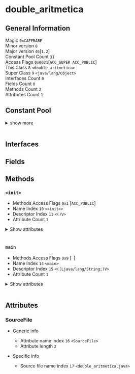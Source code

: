 # **double_aritmetica**

## **General Information**
Magic `0xCAFEBABE`  
Minor version `0`  
Major version `46`[`1.2`]  
Constant Pool Count `31`  
Access Flags `0x0021`[` ACC_SUPER ACC_PUBLIC `]  
This Class `8` `<double_aritmetica>`  
Super Class `9` `<java/lang/Object>`  
Interfaces Count `0`  
Fields Count `0`  
Methods Count `2`  
Attributes Count `1`

## **Constant Pool**  

<details>
<summary>show more</summary>  
<hr>

### [1] *CONSTANT_Methodref_info*
- Class Index `9`
- Name And Type Index `18`

### [2] *CONSTANT_Double_info*
- High Bytes `0x40588f5c`
- Low Bytes `0x28f5c28f`
- Double `98.24`

### [3] *Number continuation*

### [4] *CONSTANT_Double_info*
- High Bytes `0x4060dbd7`
- Low Bytes `0xa3d70a4`
- Double `134.87`

### [5] *Number continuation*

### [6] *CONSTANT_Fieldref_info*
- Class Index `19`
- Class Name `<java/lang/System>`
- Name And Type Index `20`
- Name And Type `<out:Ljava/io/PrintStream;>`

### [7] *CONSTANT_Methodref_info*
- Class Index `21`
- Name And Type Index `22`

### [8] *CONSTANT_Class_info*
- Name Index `23`
- Class Name `<double_aritmetica>`

### [9] *CONSTANT_Class_info*
- Name Index `24`
- Class Name `<java/lang/Object>`

### [10] *CONSTANT_Utf8_info*
- Length `6`
- Bytes [ `<init>`]

### [11] *CONSTANT_Utf8_info*
- Length `3`
- Bytes [ `()V`]

### [12] *CONSTANT_Utf8_info*
- Length `4`
- Bytes [ `Code`]

### [13] *CONSTANT_Utf8_info*
- Length `15`
- Bytes [ `LineNumberTable`]

### [14] *CONSTANT_Utf8_info*
- Length `4`
- Bytes [ `main`]

### [15] *CONSTANT_Utf8_info*
- Length `22`
- Bytes [ `([Ljava/lang/String;)V`]

### [16] *CONSTANT_Utf8_info*
- Length `10`
- Bytes [ `SourceFile`]

### [17] *CONSTANT_Utf8_info*
- Length `22`
- Bytes [ `double_aritmetica.java`]

### [18] *CONSTANT_Name_and_type*
- Name Index `10`
- Descriptor Index `11`

### [19] *CONSTANT_Class_info*
- Name Index `25`
- Class Name `<java/lang/System>`

### [20] *CONSTANT_Name_and_type*
- Name Index `26`
- Descriptor Index `27`

### [21] *CONSTANT_Class_info*
- Name Index `28`
- Class Name `<java/io/PrintStream>`

### [22] *CONSTANT_Name_and_type*
- Name Index `29`
- Descriptor Index `30`

### [23] *CONSTANT_Utf8_info*
- Length `17`
- Bytes [ `double_aritmetica`]

### [24] *CONSTANT_Utf8_info*
- Length `16`
- Bytes [ `java/lang/Object`]

### [25] *CONSTANT_Utf8_info*
- Length `16`
- Bytes [ `java/lang/System`]

### [26] *CONSTANT_Utf8_info*
- Length `3`
- Bytes [ `out`]

### [27] *CONSTANT_Utf8_info*
- Length `21`
- Bytes [ `Ljava/io/PrintStream;`]

### [28] *CONSTANT_Utf8_info*
- Length `19`
- Bytes [ `java/io/PrintStream`]

### [29] *CONSTANT_Utf8_info*
- Length `7`
- Bytes [ `println`]

### [30] *CONSTANT_Utf8_info*
- Length `4`
- Bytes [ `(D)V`]

</details>  
<br>

## **Interfaces**


## **Fields**

## **Methods**
### `<init>` 
- Methods Access Flags `0x1` [` ACC_PUBLIC `]
- Name Index `10` `<<init>>`
- Descriptor Index `11` `<()V>`
- Attribute Count `1`
<details><summary>Show attributes</summary>

### Code
- Generic info 
  - Attribute name index `12` `<Code>`
  - Attribute length `29`

- Specific info
  - Maximum stack size `1`
  - Maximum local variables `1`
  - Code length `5`
  - TODO PRINT BYTECODES
</details><br>

### `main` 
- Methods Access Flags `0x9` [` `]
- Name Index `14` `<main>`
- Descriptor Index `15` `<([Ljava/lang/String;)V>`
- Attribute Count `1`
<details><summary>Show attributes</summary>

### Code
- Generic info 
  - Attribute name index `12` `<Code>`
  - Attribute length `118`

- Specific info
  - Maximum stack size `5`
  - Maximum local variables `5`
  - Code length `62`
  - TODO PRINT BYTECODES
</details><br>


## **Attributes**
### SourceFile
- Generic info 
  - Attribute name index `16` `<SourceFile>`
  - Attribute length `2`

- Specific info
  - Source file name index `17` `<double_aritmetica.java>`


